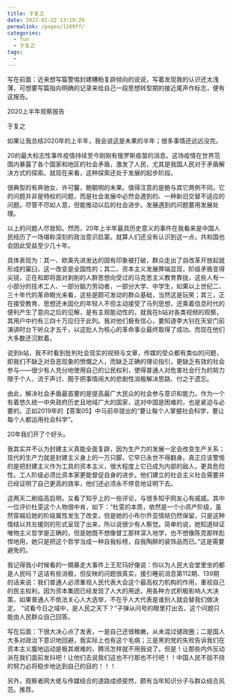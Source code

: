 ```yaml
---
title: 于复之
date: 2022-02-22 13:19:29
permalink: /pages/1169ff/
categories:
  - fun
  - 于复之
tags:
  - 
---
```

写在前面：近来想写篇警惕封建糟粕复辟倾向的说说，写着发现我的认识还太浅薄，可想要写篇指向明确的记录来给自己一段思想转型期的接近尾声作标志，便有这报告。

2020上半年观察报告

于复之

如果让我总结2020年的上半年，我会说这是未果的半年；很多事情还远远没完。

20的最大标志性事件疫情持续至今刚刚有俄罗斯疫苗的消息。这场疫情在世界范围内暴露了各个国家和地区的社会矛盾，激发了人民，尤其是我国人民对于矛盾解决方式的探索。就现在来看，这种探索还处于发展的起步阶段。

很典型的有奔驰女、许可馨，鲍毓明的未果。值得注意的是鲍与其它两例不同，它的问题并非是特权的问题，而是社会发展中必然会遇到的、一种新旧交替不适应的问题。尽管不尽如人意，但能推动以后的社会进步。发展遇到的问题要用发展处理。

以上的问题人尽皆知。然而，20年上半年最具历史意义的事件在我看来是中国人民经历了一场堪称深刻的政治意识启蒙。就算人们还没有认识到这一点，共和国也会因此受益至少几十年。

具体表现为：其一、欧美先进发达的固有印象被打破，群众走出了自改革开放起就形成的窠臼，这一改变是全国性的；其二、资本主义发展弊端显现，阶级矛盾变得尖锐，正在和即将面对剥削的人群思想向受过的马克思主义教育靠拢，这些人有一小部分的技术工人、一部分脑力劳动者，一部分大学、中学生，如果以上世纪二、三十年代的革命眼光来看，这些是颇可发动的群众基础，当然这是玩笑；其三，正在接受教育、思想还未固化的年轻人不但主动接受了马列思想，还乘着信息时代的便利产生了意向之后的见解，是有主观能动性的，就我在b站对各类视频的观察，其用户中约有三四十万应归于此列。我对他们极有信心，要知道李大钊在天安门前演讲时台下听众才五千，以这批人为核心的革命事业最终取得了成功。而现在他们大多数还沉默着。

说到b站，我不时看到批判社会现实的视频与文章，传媒的受众都有类似的问题，即我们不缺乏对丑恶现象的愤慨之人，而缺乏正确的理论指引，更缺乏有效的社会参与——很少有人充分地使用自己的公民权利，使得普通人对危害社会行为的努力限于个人、流于声讨、囿于把事情闹大的悲剧性消极解决思路、付之于遗忘。

由此，解决社会矛盾最首要的是提高最广大民众的社会参与意识和能力。作为一个有着悠久统一中央政府历史且地域广大的国家，这对中国是困难的，也是紧迫与必要的。正如2019年的【答案05】中马前卒提出的“要让每个人掌握社会科学，要让每个人都运用社会科学”。

20年我们开了个好头。

我其实并不认为封建主义真能全面复辟，因为生产力的发展一定会改变生产关系；现代的生产力就是封建主义身上的一万只脚，它早已永世不得翻身。真正应该警惕的是把封建主义作为工具的资本主义，很大程度上它已成为内部的敌人，更具危险性。工人阶级必须比资本家更能督促自身的进步。他们建立的社会主义社会需要并已经证明了自己更高的效率，他们还必须永不停息地证明下去。

这两天二刷临高启明，又看了知乎上的一些评论，与很多知乎网友心有戚戚。其中一位评价杜雯这个人物很中肯，如下：“杜雯的本质，依然是一个小资产阶级，虽然穿越后她的阶级属性发生了改变，但是她的小布尔乔亚情结仍然保留，只是这种情结以共左缓则的形式呈现了出来，所以说很少有人察觉。简单的说，她知道辩证唯物主义哲学是正确的，但是她既不想像督工那样深入地学，也不想像陈克那样彪悍地用，她只是把这个哲学当成一种自我标榜，自我陶醉的装饰品而已。”这是需要避免的。

我记得我小时候看的一期暴走大事件上王尼玛好像说：你以为人民大会堂里坐的都是人民吗？这话有些消极，但反映的问题很真实，援引睡前消息第112期、139期的话来说：我们普通人必须重视人民代表大会这个最高权力机构的作用，重视自己的民主权利，因为资本集团已经发现了人大的用途，用各种方式积极影响人大决策，如果普通人不依法关心人大选举，不在乎人大代表是谁别人就会替我们做决定。 “试看今日之域中，是人民之天下？”子弹从问号的眼里打出去，这个问题只能由人民群众自己回答。

写在后面：下很大决心点了发表，一是自己还很稚嫩，从未混过键政圈；二是国人大多对政治下意识地回避，我实际上也有这个毛病；三是黑豹党的失败告诉我们在资本主义腹地运动是极其艰难的，腾讯怎样就不用我说了。但是！让那些内外反动派在我们面前发抖吧！让他们去说我们这也不行那也不行吧！！中国人民不屈不挠的努力必将稳步地达到自己的目的！！！

另外，观察者网大佬与传媒结合的道路成绩斐然，颇有当年知识分子与群众结合风范。推荐。